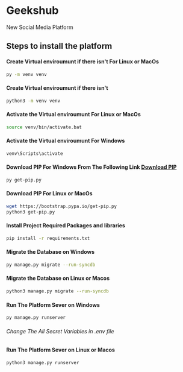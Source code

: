 # Geekshub

New Social Media Platform

## Steps to install the platform


#### Create Virtual enviroumunt if there isn't For Linux or MacOs
```bash
py -m venv venv
```
#### Create Virtual enviroumunt if there isn't
```bash
python3 -m venv venv
```
#### Activate the Virtual enviroumunt For Linux or MacOs
```bash
source venv/bin/activate.bat
```
#### Activate the Virtual enviroumunt For Windows
```bash
venv\Scripts\activate
```
#### Download PIP For Windows From The Following Link [Download PIP](https://bootstrap.pypa.io/get-pip.py)
```bash
py get-pip.py
```
#### Download PIP For Linux or MacOs
```bash
wget https://bootstrap.pypa.io/get-pip.py
python3 get-pip.py
```
#### Install Project Required Packages and libraries
```bash
pip install -r requirements.txt
```
#### Migrate the Database on Windows
```bash
py manage.py migrate --run-syncdb
```
#### Migrate the Database on Linux or Macos
```bash
python3 manage.py migrate --run-syncdb
```
#### Run The Platform Sever on Windows
```bash
py manage.py runserver
```
###### Change The All Secret Variables  in .env file


#### Run The Platform Sever on Linux or Macos
```bash
python3 manage.py runserver
```
